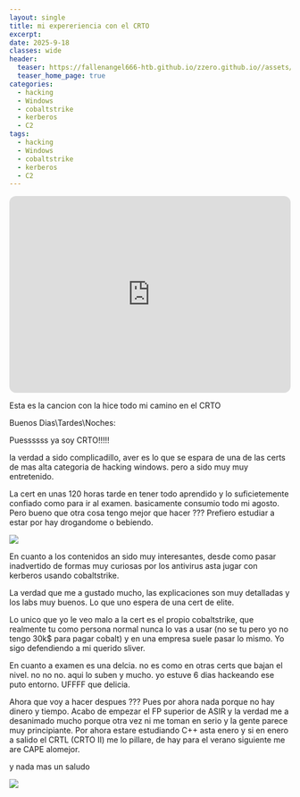 ```yaml
---
layout: single
title: mi expereriencia con el CRTO
excerpt:
date: 2025-9-18
classes: wide
header:
  teaser: https://fallenangel666-htb.github.io/zzero.github.io//assets/images/1_otiV9Az7L0Xtw3w-tsYa4w.png
  teaser_home_page: true
categories:
  - hacking
  - Windows
  - cobaltstrike
  - kerberos
  - C2
tags:
  - hacking
  - Windows
  - cobaltstrike
  - kerberos
  - C2
---
```


<iframe data-testid="embed-iframe" style="border-radius:12px" src="https://open.spotify.com/embed/track/6T7DCQh0h7yPvoKtCMDKVb?utm_source=generator&theme=0" width="100%" height="352" frameBorder="0" allowfullscreen="" allow="autoplay; clipboard-write; encrypted-media; fullscreen; picture-in-picture" loading="lazy"></iframe>


Esta es la cancion con la hice todo mi camino en el CRTO


Buenos Dias\Tardes\Noches:

Puessssss ya soy CRTO!!!!!

la verdad a sido complicadillo, aver es lo que se espara de una de las certs de mas alta categoria de hacking windows. pero a sido muy muy entretenido.

La cert en unas 120 horas tarde en tener todo aprendido y lo suficietemente confiado como para ir al examen. basicamente consumio todo mi agosto. Pero bueno que otra cosa tengo mejor que hacer ??? Prefiero estudiar a estar por hay drogandome o bebiendo.

![](https://fallenangel666-htb.github.io/zzero.github.io//assets/images/swappy-20250918_191114.png)

En cuanto a los contenidos an sido muy interesantes, desde como pasar inadvertido de formas muy curiosas por los antivirus asta jugar con kerberos usando cobaltstrike.

La verdad que me a gustado mucho, las explicaciones son muy detalladas y los labs muy buenos. Lo que uno espera de una cert de elite.

Lo unico que yo le veo malo a la cert es el propio cobaltstrike, que realmente tu como persona normal nunca lo vas a usar (no se tu pero yo no tengo 30k$ para pagar cobalt) y en una empresa suele pasar lo mismo. Yo sigo defendiendo a mi querido sliver.

En cuanto a examen es una delcia. no es como en otras certs que bajan el nivel. no no no. aqui lo suben y mucho. yo estuve 6 dias hackeando ese puto entorno. UFFFF que delicia.

Ahora que voy a hacer despues ??? Pues por ahora nada porque no hay dinero y tiempo. Acabo de empezar el FP superior de ASIR y la verdad me a desanimado mucho porque otra vez ni me toman en serio y la gente parece muy principiante. Por ahora estare estudiando C++ asta enero y si en enero a salido el CRTL (CRTO II) me lo pillare, de hay para el verano siguiente me are CAPE alomejor.

y nada mas un saludo

![](https://fallenangel666-htb.github.io/zzero.github.io//assets/images/CRTO.png)
